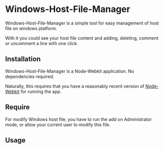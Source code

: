 Windows-Host-File-Manager
=========================

Windows-Host-File-Manager is a simple tool for easy management of host file on windows platform.

With it you could see your host file content and adding, deleting, comment or uncomment a line with one click.


## Installation

Windows-Host-File-Manager is a Node-Webkit application. No dependencies required.

Naturally, this requires that you have a reasonably recent version of [Node-Webkit](https://github.com/rogerwang/node-webkit) for running the app.


## Require

For modify Windows host file, you have to run the add on Administrator mode, or allow your current user to modify this file.

## Usage


